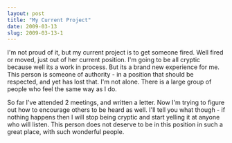 ```yaml
---
layout: post
title: "My Current Project"
date: 2009-03-13
slug: 2009-03-13-1
---
```


I&apos;m not proud of it, but my current project is to get someone fired.  Well fired or moved, just out of her current position.  I&apos;m going to be all cryptic because well its a work in process.  But its a brand new experience for me.  This person is someone of authority - in a position that should be respected, and yet has lost that.  I&apos;m not alone.  There is a large group of people who feel the same way as I do.  

So far I&apos;ve attended 2 meetings, and written a letter.  Now I&apos;m trying to figure out how to encourage others to be heard as well.  I&apos;ll tell you what though - if nothing happens then I will stop being cryptic and start yelling it at anyone who will listen.  This person does not deserve to be in this position in such a great place, with such wonderful people.
